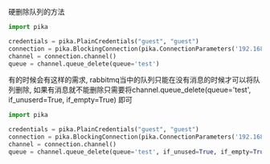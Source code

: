 
硬删除队列的方法

```python
import pika

credentials = pika.PlainCredentials("guest", "guest")
connection = pika.BlockingConnection(pika.ConnectionParameters('192.168.1.1', 5672, '/', credentials))
channel = connection.channel()
queue = channel.queue_delete(queue='test')
```

有的时候会有这样的需求, rabbitmq当中的队列只能在没有消息的时候才可以将队列删除, 如果有消息就不能删除只需要将channel.queue_delete(queue='test', if_unuserd=True, if_empty=True) 即可

```python
import pika

credentials = pika.PlainCredentials("guest", "guest")
connection = pika.BlockingConnection(pika.ConnectionParameters('192.168.1.1', 5672, '/', credentials))
channel = connection.channel()
queue = channel.queue_delete(queue='test', if_unused=True, if_empty=True)
```
